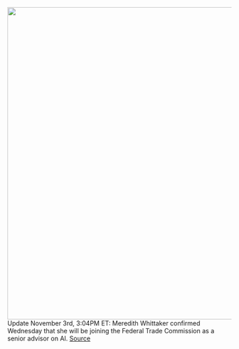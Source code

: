 <img src='https://cdn.vox-cdn.com/thumbor/kSmw5cahzl27NUUBTwB_d4R9nBU=/0x0:3000x2000/1200x800/filters:focal(1260x760:1740x1240)/cdn.vox-cdn.com/uploads/chorus_image/image/70081184/acastro_180320_1777_cambridge_analytica_0002.0.jpg' width='700px' /><br/>
Update November 3rd, 3:04PM ET: Meredith Whittaker confirmed Wednesday that she will be joining the Federal Trade Commission as a senior advisor on AI.
<a href='https://www.theverge.com/2021/11/2/22759776/google-meredith-whittaker-ftc-nomination-ai-ethics-regulation'> Source <a/>